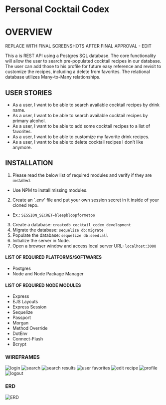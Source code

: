 # Personal Cocktail Codex


# OVERVIEW



REPLACE WITH FINAL SCREENSHOTS AFTER FINAL APPROVAL - EDIT


This a is REST API using a Postgres SQL database. The core functionality will allow the user to search pre-populated cocktail recipes in our database. The user can add those to his profile for future easy reference and revisit to customize the recipes, including a delete from favorites. The relational database utilizes Many-to-Many relationships.

## USER STORIES
- As a user, I want to be able to search available cocktail recipes by drink name. 
- As a user, I want to be able to search available cocktail recipes by primary alcohol.
- As a user, I want to be able to add some cocktail recipes to a list of favorites. 
- As a user, I want to be able to customize my favorite drink recipes. 
- As a user, I want to be able to delete cocktail recipes I don’t like anymore. 

## INSTALLATION
1. Please read the below list of required modules and verify if they are installed.
  - Use NPM to install missing modules. 
2. Create an `.env' file and put your own session secret in it inside of your cloned repo.
  - Ex.: ```SESSION_SECRET=bleepbloopformetoo```
3. Create a database: ```createdb cocktail_codex_development```
4. Migrate the database: ```sequelize db:migrate```
5. Populate the database: ```sequelize db:seed:all```
6. Initialize the server in Node.
7. Open a browser window and access local server URL: ```localhost:3000```

#### LIST OF REQUIRED PLATFORMS/SOFTWARES
* Postgres
* Node and Node Package Manager 

#### LIST OF REQUIRED NODE MODULES 
* Express
* EJS Layouts
* Express Session
* Sequelize
* Passport
* Morgan
* Method Override
* DotEnv
* Connect-Flash
* Bcrypt




### WIREFRAMES 
![login](public/assets/readme/wireframes/login.png)
![search](public/assets/readme/wireframes/search.png)
![search results](public/assets/readme/wireframes/search_results.png)
![user favorites](public/assets/readme/wireframes/user_favorites.png)
![edit recipe](public/assets/readme/wireframes/edit_recipe.png)
![profile](public/assets/readme/wireframes/profile.png)
![logout](public/assets/readme/wireframes/logout.png)


### ERD 

![ERD](public/assets/readme/erd_final.png)
